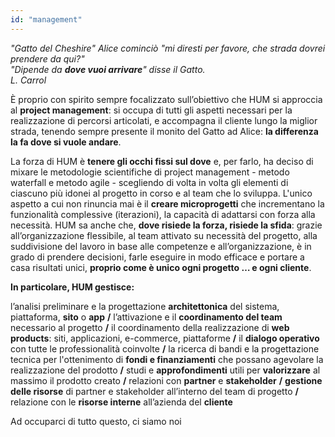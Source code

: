 ```yaml
---
id: "management"
---
```


<PageHeader>

<div>

<ManagementTitle text=".management" />

_"Gatto del Cheshire" Alice cominciò "mi diresti per favore, che strada dovrei prendere da qui?"_<br/>
_"Dipende da **dove vuoi arrivare**" disse il Gatto._<br/>
_L. Carrol_<br/>

</div>

<HeaderLogo />

</PageHeader>

È proprio con spirito sempre focalizzato sull’obiettivo che HUM si approccia al **project management**: si occupa di tutti gli aspetti necessari per la realizzazione di percorsi articolati, e accompagna il cliente lungo la miglior strada, tenendo sempre presente il monito del Gatto ad Alice: **la differenza la fa dove si vuole andare**.

La forza di HUM è **tenere gli occhi fissi sul dove** e, per farlo, ha deciso di mixare le metodologie scientifiche di project management - metodo waterfall e metodo agile - scegliendo di volta in volta gli elementi di ciascuno più idonei al progetto in corso e al team che lo sviluppa. L'unico aspetto a cui non rinuncia mai è il **creare microprogetti** che incrementano la funzionalità complessive (iterazioni), la capacità di adattarsi con forza alla necessità.
HUM sa anche che, **dove risiede la forza, risiede la sfida**: grazie all’organizzazione flessibile, al team attivato su necessità del progetto, alla suddivisione del lavoro in base alle competenze e all’organizzazione, è in grado di prendere decisioni, farle eseguire in modo efficace e portare a casa risultati unici, **proprio come è unico ogni progetto … e ogni cliente**.

**In particolare, HUM gestisce:**

<div>

l’analisi preliminare e la progettazione **architettonica** del sistema, piattaforma, **sito** o **app** **/** l’attivazione e il **coordinamento del team** necessario al progetto **/** il coordinamento della realizzazione di **web products**: siti, applicazioni, e-commerce, piattaforme **/** il **dialogo operativo** con tutte le professionalità coinvolte **/** la ricerca di bandi e la progettazione tecnica per l'ottenimento di **fondi e finanziamenti** che possano agevolare la realizzazione del prodotto **/** studi e **approfondimenti** utili per **valorizzare** al massimo il prodotto creato **/** relazioni con **partner** e **stakeholder** **/** **gestione delle risorse** di partner e stakeholder all’interno del team di progetto **/** relazione con le **risorse interne** all’azienda del **cliente**

</div>

<Link to="/team">Ad occuparci di tutto questo, ci siamo noi</Link>
